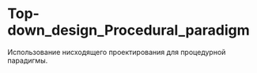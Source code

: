 # Top-down_design_Procedural_paradigm
Использование нисходящего проектирования для процедурной парадигмы.
